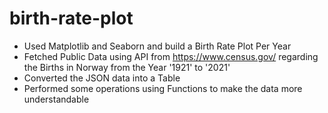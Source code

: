 # birth-rate-plot
- Used Matplotlib and Seaborn and build a Birth Rate Plot Per Year
- Fetched Public Data using API from https://www.census.gov/ regarding the Births in Norway from the Year '1921' to '2021'
- Converted the JSON data into a Table
- Performed some operations using Functions to make the data more understandable
